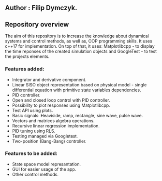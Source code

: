 ## Author : Filip Dymczyk.

## Repository overview
The aim of this repository is to increase the knowledge about dynamical systems and control methods, as well as, OOP programming skills. It uses c++17 for implementation. On top of that, it uses: Matplotlibcpp - to display the time reponses of the created simulation objects and GoogleTest - to test the projects elements.

### Features added:
- Integrator and derivative component.
- Linear SISO object representation based on physical model - single differential equation with primitive state variables dependencies.
- PID controller.
- Open and closed loop control with PID controller.
- Possibility to plot responses using Matplotlibcpp.
- Test API using plots.
- Basic signals: Heaviside, ramp, rectangle, sine wave, pulse wave.
- Vectors and matrices algebra operations.
- Recursive linear regression implementation.
- PID tuning using RLS.
- Testing managed via Googletest.
- Two-position (Bang-Bang) controller.

### Features to be added:
- State space model represantation.
- GUI for easier usage of the app.
- Other control methods.